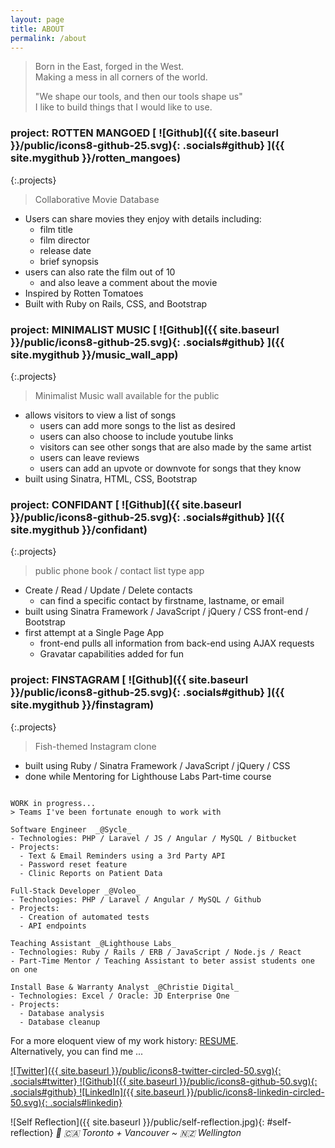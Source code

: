 ```yaml
---
layout: page
title: ABOUT
permalink: /about
---
```


<!--# 🕺 REINHARDT-->
<!--{:.main-title}-->

> Born in the East, forged in the West.  
> Making a mess in all corners of the world.  
>
> "We shape our tools, and then our tools shape us"  
> I like to build things that I would like to use.

<!-- # [Rotten Mangoed](http://rotten-mangoed.herokuapp.com/) -->
<!--### [Rotten Mangoed](https://github.com/reinhardtcgr/rotten_mangoes)-->
### project: ROTTEN MANGOED [ ![Github]({{ site.baseurl }}/public/icons8-github-25.svg){: .socials#github} ]({{ site.mygithub }}/rotten_mangoes)
{:.projects}
> Collaborative Movie Database

- Users can share movies they enjoy with details including:
  - film title
  - film director
  - release date
  - brief synopsis
- users can also rate the film out of 10
  - and also leave a comment about the movie
- Inspired by Rotten Tomatoes
- Built with Ruby on Rails, CSS, and Bootstrap


<!-- # [Minimalist Music](https://minimalist-music.herokuapp.com/) -->
<!--### [Minimalist Music](https://github.com/reinhardtcgr/music_wall_app)-->
### project: MINIMALIST MUSIC [ ![Github]({{ site.baseurl }}/public/icons8-github-25.svg){: .socials#github} ]({{ site.mygithub }}/music_wall_app)
{:.projects}
> Minimalist Music wall available for the public

- allows visitors to view a list of songs
  - users can add more songs to the list as desired
  - users can also choose to include youtube links
  - visitors can see other songs that are also made by the same artist
  - users can leave reviews
  - users can add an upvote or downvote for songs that they know
- built using Sinatra, HTML, CSS, Bootstrap


<!-- # [Confidant](https://confidant.herokuapp.com/) -->
<!--### [Confidant](https://github.com/reinhardtcgr/confidant)-->
### project: CONFIDANT [ ![Github]({{ site.baseurl }}/public/icons8-github-25.svg){: .socials#github} ]({{ site.mygithub }}/confidant)
{:.projects}
> public phone book / contact list type app

- Create / Read / Update / Delete contacts
  - can find a specific contact by firstname, lastname, or email
- built using Sinatra Framework / JavaScript / jQuery / CSS front-end / Bootstrap
- first attempt at a Single Page App
  - front-end pulls all information from back-end using AJAX requests
  - Gravatar capabilities added for fun


<!-- # [Finstagram](live URL here) -->
<!--### [Finstagram](https://github.com/reinhardtcgr/finstagram)-->
### project: FINSTAGRAM [ ![Github]({{ site.baseurl }}/public/icons8-github-25.svg){: .socials#github} ]({{ site.mygithub }}/finstagram)
{:.projects}
> Fish-themed Instagram clone

- built using Ruby / Sinatra Framework / JavaScript / jQuery / CSS
- done while Mentoring for Lighthouse Labs Part-time course


```

WORK in progress...
> Teams I've been fortunate enough to work with

Software Engineer  _@Sycle_
- Technologies: PHP / Laravel / JS / Angular / MySQL / Bitbucket
- Projects:
  - Text & Email Reminders using a 3rd Party API
  - Password reset feature
  - Clinic Reports on Patient Data

Full-Stack Developer _@Voleo_
- Technologies: PHP / Laravel / Angular / MySQL / Github
- Projects:
  - Creation of automated tests
  - API endpoints

Teaching Assistant _@Lighthouse Labs_
- Technologies: Ruby / Rails / ERB / JavaScript / Node.js / React
- Part-Time Mentor / Teaching Assistant to beter assist students one on one

Install Base & Warranty Analyst _@Christie Digital_
- Technologies: Excel / Oracle: JD Enterprise One
- Projects:
  - Database analysis
  - Database cleanup

```

For a more eloquent view of my work history: [RESUME](https://www.dropbox.com/s/ecl4kvatqa54drt/ReinhardtCagara.pdf?dl=0).  
Alternatively, you can find me ...

[
    ![Twitter]({{ site.baseurl }}/public/icons8-twitter-circled-50.svg){: .socials#twitter}
]({{site.twitter}})
[
    ![Github]({{ site.baseurl }}/public/icons8-github-50.svg){: .socials#github}
]({{site.mygithub}})
[
    ![LinkedIn]({{ site.baseurl }}/public/icons8-linkedin-circled-50.svg){: .socials#linkedin}
]({{site.linkedin}})

![Self Reflection]({{ site.baseurl }}/public/self-reflection.jpg){: #self-reflection}
_📌 🇨🇦 Toronto + Vancouver ~ 🇳🇿 Wellington_  



<!-- OLD stuff -->

<!--<p class="message">-->
  <!--Hey there! This page is included as an example. Feel free to customize it for your own use upon downloading. Carry on!-->
<!--</p>-->

<!--In the novel, *The Strange Case of Dr. Jeykll and Mr. Hyde*, Mr. Poole is Dr. Jekyll's virtuous and loyal butler. Similarly, Poole is an upstanding and effective butler that helps you build Jekyll themes. It's made by [@mdo](https://twitter.com/mdo).-->

<!--There are currently two themes built on Poole:-->

<!--* [Hyde](http://hyde.getpoole.com)-->
<!--* [Lanyon](http://lanyon.getpoole.com)-->

<!--Learn more and contribute on [GitHub](https://github.com/poole).-->

<!--## Setup-->

<!--Some fun facts about the setup of this project include:-->

<!--* Built for [Jekyll](http://jekyllrb.com)-->
<!--* Developed on GitHub and hosted for free on [GitHub Pages](https://pages.github.com)-->
<!--* Coded with [Sublime Text 2](http://sublimetext.com), an amazing code editor-->
<!--* Designed and developed while listening to music like [Blood Bros Trilogy](https://soundcloud.com/maddecent/sets/blood-bros-series)-->

<!--Have questions or suggestions? Feel free to [open an issue on GitHub](https://github.com/poole/issues/new) or [ask me on Twitter](https://twitter.com/mdo).-->

<!--Thanks for reading!-->
